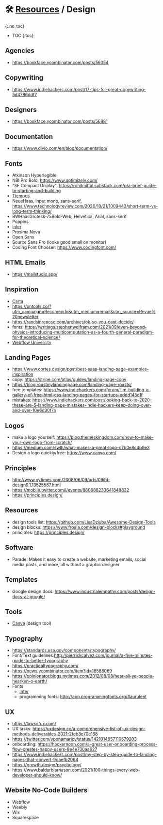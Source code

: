 # 🛠 [Resources](/README.md) / Design
{:.no_toc}

* TOC
{:toc}


## Agencies
- https://bookface.ycombinator.com/posts/56054


## Copywriting
- https://www.indiehackers.com/post/17-tips-for-great-copywriting-5d4786ddf7

## Designers
- https://bookface.ycombinator.com/posts/56881

## Documentation
- https://www.divio.com/en/blog/documentation/

## Fonts
- Atkinson Hyperlegible
- NBI Pro Bold, https://www.optimizely.com/
- "SF Compact Display", https://rohitmittal.substack.com/p/a-brief-guide-to-starting-and-building
- [Tiempos](https://www.fullstory.com/)
- NeueHaas, input mono, sans-serif, https://www.technologyreview.com/2020/10/21/1009443/short-term-vs-long-term-thinking/
- BWHaasGrotesk-75Bold-Web, Helvetica, Arial, sans-serif
- Poppins
- [Inter](https://rsms.me/inter/)
- Proxima Nova
- Open Sans
- Source Sans Pro (looks good small on monitor)
- Coding Font Chooser: https://www.codingfont.com/

## HTML Emails
- https://mailstudio.app/

## Inspiration
- [Carta](https://carta.com/)
- https://untools.co/?utm_campaign=Recomendo&utm_medium=email&utm_source=Revue%20newsletter
- https://randsinrepose.com/archives/ok-so-you-cant-decide/
- fonts: https://writings.stephenwolfram.com/2021/09/even-beyond-physics-introducing-multicomputation-as-a-fourth-general-paradigm-for-theoretical-science/
- [Webflow University](https://university.webflow.com/lessons-overview)

## Landing Pages
- https://www.cortes.design/post/best-saas-landing-page-examples-inspiration
- copy: https://stripe.com/atlas/guides/landing-page-copy
- https://blog.roastmylandingpage.com/landing-page-roasts/
- free templates: https://www.indiehackers.com/forum/i-m-building-a-gallery-of-free-html-css-landing-pages-for-startups-eddd145c1f
- mistakes: https://www.indiehackers.com/post/looking-back-to-2020-these-are-5-landing-page-mistakes-indie-hackers-keep-doing-over-and-over-10e6d30f7a

## Logos
- make a logo yourself: https://blog.themeskingdom.com/how-to-make-your-own-logo-from-scratch/
- https://medium.com/swlh/what-makes-a-great-logo-c7b0e8c4b9e3
- Design a logo quickly/free: https://www.canva.com/

## Principles
- http://www.nytimes.com/2008/06/09/arts/09iht-design9.1.13525567.html
- https://mobile.twitter.com/i/events/880688233641848832
- https://principles.design/

## Resources
- design tools list: https://github.com/LisaDziuba/Awesome-Design-Tools
- design blocks: https://www.froala.com/design-blocks#playground
- principles: https://principles.design/

## Software
- Parade: Makes it easy to create a website, marketing emails, social media posts, and more, all without a graphic designer

## Templates
- Google design docs: https://www.industrialempathy.com/posts/design-docs-at-google/

## Tools
- [Canva](https://www.canva.com/) (design tool)

## Typography
- https://standards.usa.gov/components/typography/
- Font/Text guidelines:http://pierrickcalvez.com/journal/a-five-minutes-guide-to-better-typography
- https://practicaltypography.com/
- https://news.ycombinator.com/item?id=18588069
- https://opinionator.blogs.nytimes.com/2012/08/08/hear-all-ye-people-hearken-o-earth/
- Fonts
  - [Inter](https://rsms.me/inter/)
  - programming fonts: http://app.programmingfonts.org/#aurulent

## UX
- https://lawsofux.com/
- UX tasks: https://uxdesign.cc/a-comprehensive-list-of-ux-design-methods-deliverables-2021-2feb3e70e168
- https://twitter.com/vponamariov/status/1421014957110579203
- onboarding: https://hackernoon.com/a-great-user-onboarding-process-flow-creates-happy-users-8e4e730aa627
- https://www.indiehackers.com/post/my-step-by-step-guide-to-landing-pages-that-convert-9daefb2064
- https://growth.design/psychology/
- https://www.baldurbjarnason.com/2021/100-things-every-web-developer-should-know/

## Website No-Code Builders
- Webflow
- Weebly
- Wix
- Squarespace
